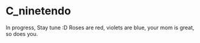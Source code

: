 # C_ninetendo
In progress, Stay tune :D Roses are red, violets are blue, your mom is great, so does you.
